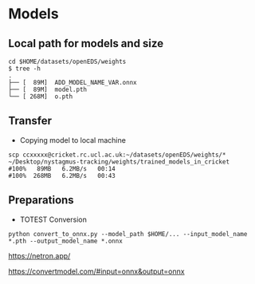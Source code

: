 # Models

## Local path for models and size
```
cd $HOME/datasets/openEDS/weights
$ tree -h
.
├── [  89M]  ADD_MODEL_NAME_VAR.onnx
├── [  89M]  model.pth
└── [ 268M]  o.pth
```

## Transfer 
* Copying model to local machine
```
scp ccxxxxx@cricket.rc.ucl.ac.uk:~/datasets/openEDS/weights/* ~/Desktop/nystagmus-tracking/weights/trained_models_in_cricket
#100%   89MB   6.2MB/s   00:14 
#100%  268MB   6.2MB/s   00:43
```

## Preparations

* TOTEST Conversion
```
python convert_to_onnx.py --model_path $HOME/... --input_model_name *.pth --output_model_name *.onnx
```
https://netron.app/

https://convertmodel.com/#input=onnx&output=onnx


